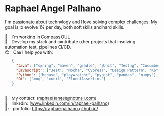 # Raphael Angel Palhano



I´m passionate about technology and I love solving complex challenges. My goal is to evolve 1% per day, both soft skills and hard skills.

:office: &nbsp; I´m working in [Compass.OUL](https://compass.uol/)
 <br/> :purple_heart: &nbsp; Develop my stack and contribute other projects that involving automation test, pipelines CI/CD. 
 <br/> :blush: &nbsp; Can I help you with: 
 ~~~json
    {
      "Java": ["spring", "maven", "gradle", "jUnit", "Testng", "Cucumber", "Design Patterns"],
      "Javascript": ["Jest", "Mocha", "Cypress", "Design Pattern", "K6", "npm", "yarn", "wdio", ],
      "Python": ["behave", "playwraight", "pytest", "pandas", "numpy"],
      "C#": ["moq", "xunit", "FluentAssertins"]
    } 
 ~~~

 <br/> :email: &nbsp; My contact: (raphael1angel@hotmail.com)
  <br/> :blue_book: &nbsp; linkedin: (www.linkedin.com/in/raphael-palhano) 
 <br/> 📓: &nbsp; portfolio:  https://raphaelpalhano.github.io/



